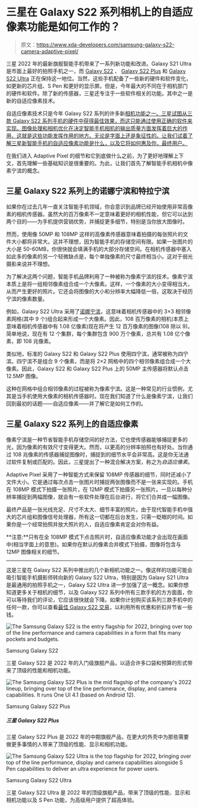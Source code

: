 # 三星在 Galaxy S22 系列相机上的自适应像素功能是如何工作的？

> 原文：<https://www.xda-developers.com/samsung-galaxy-s22-camera-adaptive-pixel/>

三星 2022 年的最新旗舰智能手机带来了一系列新功能和改进。Galaxy S21 Ultra 是市面上最好的拍照手机之一，而 [Galaxy S22](https://www.xda-developers.com/samsung-galaxy-s22-hands-on/) 、 [Galaxy S22 Plus](https://www.xda-developers.com/samsung-galaxy-s22-hands-on/) 和 [Galaxy S22 Ultra](https://www.xda-developers.com/samsung-galaxy-s22-ultra-hands-on/) 正在保持这一地位。当然，这些手机配备了一些新的硬件和软件变化，如更新的芯片组、S Pen 和更好的显示屏。但是，今年最大的不同在于相机部门的硬件和软件。除了新的传感器，三星还专注于一些软件相关的功能。其中之一是新的自适应像素技术。

自适应像素技术只是今年 Galaxy S22 系列的许多新[相机功能之一。三星试图从三款 Galaxy S22 系列手机的硬件中获得最佳效果，而这只能通过使用正确的软件来实现。图像处理和相机优化在决定智能手机相机的输出质量方面发挥着巨大的作用，这就是这些功能发挥作用的地方。无论是字面上还是象征性的。让我们试着了解三星新智能手机的自适应像素功能是什么，以及它将如何惠及你，最终用户。](https://www.xda-developers.com/samsung-galaxy-s22-series-camera-features/)

在我们进入 Adaptive Pixel 的细节和它到底做什么之前，为了更好地理解上下文，首先理解一些基础知识是很重要的。为此，让我们首先了解智能手机相机中像素宁滨的概念。

## 三星 Galaxy S22 系列上的诺娜宁滨和特拉宁滨

如果你在过去几年一直关注智能手机领域，你会意识到品牌已经开始使用非常高像素的相机传感器。虽然大的百万像素不一定意味着更好的相机性能，但它可以达到两个目的——为手机提供营销优势，并捕捉更多细节，特别是当你放大图像时。

然而，使用像 50MP 和 108MP 这样的高像素传感器意味着拍摄的每张照片的文件大小都将非常大。这并不理想，因为智能手机的存储空间有限。如果一张图片的大小是 50-60MB，你很快就会填满手机的大部分存储空间。在相机传感器中塞入如此多的像素的另一个轻微缺点是，每个单独像素的尺寸最终相当小。这对于弱光摄影来说并不理想。

为了解决这两个问题，智能手机品牌利用了一种被称为像素宁滨的技术。像素宁滨本质上是将一组相邻像素组合成一个大像素。这样，一个像素的大小变得相当大，从而产生更好的照片。它还会将图像的大小和分辨率大幅降低一倍，这取决于经历宁滨的像素数量。

例如，Galaxy S22 Ultra 采用了[诺娜宁滨](https://www.xda-developers.com/nona-binning-tetra-binning-explained/)，这意味着相机传感器中的 3×3 相邻像素网格(其中 9 个)组合起来形成一个大像素。因此，108 百万像素的相机(本质上意味着相机传感器中有 1.08 亿像素)现在将产生 12 百万像素的图像(108 除以 9)。简单地说，现在有 12 个集群，每个集群包含 900 万个像素，总共有 1.08 亿个像素，即 108 兆像素。

类似地，标准的 Galaxy S22 和 Galaxy S22 Plus 使用四宁滨，通常被称为四宁滨。四宁滨不是组合 9 个像素，而是将 2×2 网格中的四个相邻像素组合成一个大像素。因此，Galaxy S22 和 Galaxy S22 Plus 上的 50MP 主传感器将默认点击 12.5MP 图像。

这种在网格中组合相邻像素的过程被称为像素宁滨。这是一种常见的行业惯例，尤其是当手机使用大像素的相机传感器时。现在我们知道了什么是像素宁滨，让我们回到最初的话题——自适应像素——并了解它是如何工作的。

## 三星 Galaxy S22 系列上的自适应像素

像素宁滨是一种节省智能手机存储空间的好方法，它也使传感器能够捕捉更多的光，因为像素的有效尺寸变得更大。然而，以更高的分辨率拍照也有好处。当你通过 108 兆像素的传感器捕捉图像时，捕捉到的细节水平会非常高。这是你无法通过软件复制或匹配的。因此，三星提出了一种混合解决方案，称之为*自适应像素*。

Adaptive Pixel 采用了一种智能方式来保留 108MP 传感器的细节，同时还减小了文件大小。它是通过每次点击一张图片时捕捉两张图像而不是一张来实现的。手机在 108MP 模式下拍摄一张照片，在 12MP 模式下拍摄另一张照片。一旦以每种分辨率捕捉到两幅图像，就会有一些软件处理在后台进行，将它们合并成一幅图像。

最终产品是一张光线充足、尺寸不太大、细节丰富的照片。由于现代智能手机中强大的芯片组和图像信号处理器，所有这一切都在后台发生，只需一眨眼的时间。如果你是一个经常拍照并放大照片的人，自适应像素肯定会对你有益。

**注意:**只有在全 108MP 模式下点击照片时，自适应像素功能才会出现在画面中(相当字面上的意思)。如果你在默认的像素合并模式下拍摄，图像将包含与 12MP 图像相关的细节。

* * *

这是三星在 Galaxy S22 系列中推出的几个新相机功能之一。像这样的功能可能会吸引智能手机摄影师转向新的 Galaxy S22 Ultra，特别是因为 Galaxy S21 Ultra 是最通用的拍照手机之一，Galaxy S22 Ultra 进一步加强了这一概念。如果你想知道更多关于相机的细节，以及 Galaxy S22 系列中所有三款手机的方方面面，你可以等待我们的评论，它应该很快就会下降。如果你计划购买该系列三款手机中的任何一款，你可以查看[最佳 Galaxy S22 交易](https://www.xda-developers.com/best-samsung-galaxy-s22-deals/)，以利用所有优惠和折扣并节省一些钱。

 <picture>![The Samsung Galaxy S22 is the entry flagship for 2022, bringing over top of the line performance and camera capabilities in a form that fits many pockets and budgets.](img/47038c6cd51aa946444dc5d6a7e81aa3.png)</picture> 

Samsung Galaxy S22

三星 Galaxy S22 是 2022 年的入门级旗舰产品，以适合许多口袋和预算的形式带来了顶级的性能和相机功能。

 <picture>![The Samsung Galaxy S22 Plus is the mid flagship of the company's 2022 lineup, bringing over top of the line performance, display, and camera capabilities. It runs One UI 4.1 (based on Android 12).](img/3659da736120e268168547df64b37aba.png)</picture> 

Samsung Galaxy S22 Plus

##### 三星 Galaxy S22 Plus

三星 Galaxy S22 Plus 是 2022 年的中期旗舰产品，在更大的外壳中为那些需要做更多事情的人带来了顶级的性能、显示和相机功能。

 <picture>![The Samsung Galaxy S22 Ultra is the top flagship for 2022, bringing over top of the line performance, display and camera capabilities alongside S Pen capabilities to deliver an ultra experience for power users.](img/9ece91033072839f67848f4df356ce53.png)</picture> 

Samsung Galaxy S22 Ultra

三星 Galaxy S22 Ultra 是 2022 年的顶级旗舰产品，带来了顶级的性能、显示和相机功能以及 S Pen 功能，为高级用户提供了超高体验。
